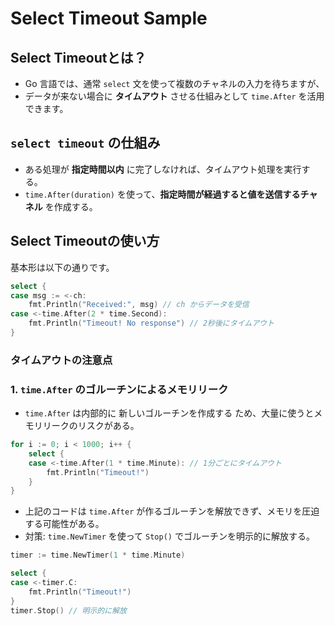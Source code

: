 # Select Timeout Sample

## **Select Timeoutとは？**

- Go 言語では、通常 `select` 文を使って複数のチャネルの入力を待ちますが、  
- データが来ない場合に **タイムアウト** させる仕組みとして `time.After` を活用できます。

## **`select timeout` の仕組み**

- ある処理が **指定時間以内** に完了しなければ、タイムアウト処理を実行する。
- `time.After(duration)` を使って、**指定時間が経過すると値を送信するチャネル** を作成する。

## **Select Timeoutの使い方**

基本形は以下の通りです。

```go
select {
case msg := <-ch:
    fmt.Println("Received:", msg) // ch からデータを受信
case <-time.After(2 * time.Second):
    fmt.Println("Timeout! No response") // 2秒後にタイムアウト
}
```

### **タイムアウトの注意点**

### 1. `time.After` のゴルーチンによるメモリリーク

- `time.After` は内部的に 新しいゴルーチンを作成する ため、大量に使うとメモリリークのリスクがある。

```go
for i := 0; i < 1000; i++ {
    select {
    case <-time.After(1 * time.Minute): // 1分ごとにタイムアウト
        fmt.Println("Timeout!")
    }
}
```

- 上記のコードは `time.After` が作るゴルーチンを解放できず、メモリを圧迫する可能性がある。
- 対策: `time.NewTimer` を使って `Stop()` でゴルーチンを明示的に解放する。

```go
timer := time.NewTimer(1 * time.Minute)

select {
case <-timer.C:
    fmt.Println("Timeout!")
}
timer.Stop() // 明示的に解放
```